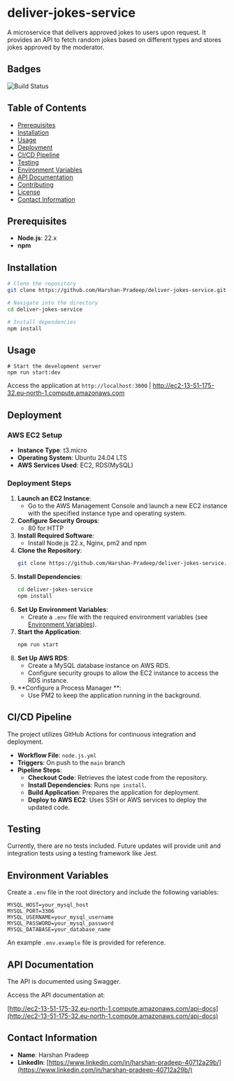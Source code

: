 
# deliver-jokes-service

A microservice that delivers approved jokes to users upon request. It provides an API to fetch random jokes based on different types and stores jokes approved by the moderator.

## Badges

![Build Status](https://github.com/Harshan-Pradeep/deliver-jokes-service/actions/workflows/node.js.yml/badge.svg?branch=main)


## Table of Contents

- [Prerequisites](#prerequisites)
- [Installation](#installation)
- [Usage](#usage)
- [Deployment](#deployment)
- [CI/CD Pipeline](#cicd-pipeline)
- [Testing](#testing)
- [Environment Variables](#environment-variables)
- [API Documentation](#api-documentation)
- [Contributing](#contributing)
- [License](#license)
- [Contact Information](#contact-information)

## Prerequisites

- **Node.js**: 22.x
- **npm**

## Installation

```bash
# Clone the repository
git clone https://github.com/Harshan-Pradeep/deliver-jokes-service.git

# Navigate into the directory
cd deliver-jokes-service

# Install dependencies
npm install
```

## Usage

```
# Start the development server
npm run start:dev
```
Access the application at `http://localhost:3000` | http://ec2-13-51-175-32.eu-north-1.compute.amazonaws.com

## Deployment

### AWS EC2 Setup

- **Instance Type**: t3.micro
- **Operating System**: Ubuntu 24.04 LTS
- **AWS Services Used**: EC2, RDS(MySQL)

### Deployment Steps

1. **Launch an EC2 Instance**:
   - Go to the AWS Management Console and launch a new EC2 instance with the specified instance type and operating system.
2. **Configure Security Groups**:
   - 80 for HTTP
3. **Install Required Software**:
   - Install Node.js 22.x, Nginx, pm2 and npm
4. **Clone the Repository**:
   ```bash
   git clone https://github.com/Harshan-Pradeep/deliver-jokes-service.git
   ```
5. **Install Dependencies**:
   ```bash
   cd deliver-jokes-service
   npm install
   ```
6. **Set Up Environment Variables**:
   - Create a `.env` file with the required environment variables (see [Environment Variables](#environment-variables)).
7. **Start the Application**:
   ```bash
   npm run start
   ```
8. **Set Up AWS RDS**:
   - Create a MySQL database instance on AWS RDS.
   - Configure security groups to allow the EC2 instance to access the RDS instance.
9. **Configure a Process Manager **:
   - Use PM2 to keep the application running in the background.

## CI/CD Pipeline

The project utilizes GitHub Actions for continuous integration and deployment.

- **Workflow File**: `node.js.yml`
- **Triggers**: On push to the `main` branch
- **Pipeline Steps**:
  - **Checkout Code**: Retrieves the latest code from the repository.
  - **Install Dependencies**: Runs `npm install`.
  - **Build Application**: Prepares the application for deployment.
  - **Deploy to AWS EC2**: Uses SSH or AWS services to deploy the updated code.

## Testing

Currently, there are no tests included. Future updates will provide unit and integration tests using a testing framework like Jest.

## Environment Variables

Create a `.env` file in the root directory and include the following variables:

```env
MYSQL_HOST=your_mysql_host
MYSQL_PORT=3306
MYSQL_USERNAME=your_mysql_username
MYSQL_PASSWORD=your_mysql_password
MYSQL_DATABASE=your_database_name
```

An example `.env.example` file is provided for reference.

## API Documentation

The API is documented using Swagger.

Access the API documentation at:

[http://ec2-13-51-175-32.eu-north-1.compute.amazonaws.com/api-docs](http://ec2-13-51-175-32.eu-north-1.compute.amazonaws.com/api-docs)

## Contact Information

- **Name**: Harshan Pradeep
- **LinkedIn**: [https://www.linkedin.com/in/harshan-pradeep-40712a29b/](https://www.linkedin.com/in/harshan-pradeep-40712a29b/)
